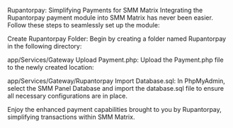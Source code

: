Rupantorpay: Simplifying Payments for SMM Matrix
Integrating the Rupantorpay payment module into SMM Matrix has never been easier. Follow these steps to seamlessly set up the module:

Create Rupantorpay Folder: Begin by creating a folder named Rupantorpay in the following directory:

app/Services/Gateway
Upload Payment.php: Upload the Payment.php file to the newly created location:

app/Services/Gateway/Rupantorpay
Import Database.sql: In PhpMyAdmin, select the SMM Panel Database and import the database.sql file to ensure all necessary configurations are in place.

Enjoy the enhanced payment capabilities brought to you by Rupantorpay, simplifying transactions within SMM Matrix.
